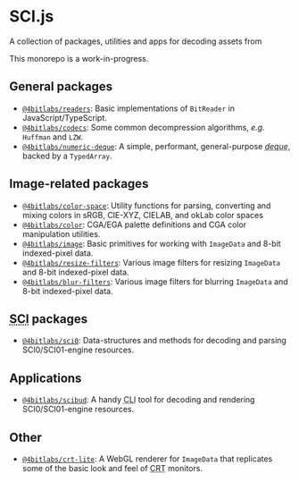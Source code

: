 # SCI.js

A collection of packages, utilities and apps for decoding assets from

This monorepo is a work-in-progress.

## General packages

- [`@4bitlabs/readers`](./libs/readers/README.md): Basic implementations of `BitReader` in JavaScript/TypeScript.
- [`@4bitlabs/codecs`](./libs/codecs/README.md): Some common decompression algorithms, _e.g._ `Huffman` and `LZW`.
- [`@4bitlabs/numeric-deque`](./libs/numeric-deque/README.md): A simple, performant, general-purpose
  <abbr title="double-ended queue">_deque_</abbr>, backed by a `TypedArray`.

## Image-related packages

- [`@4bitlabs/color-space`](./libs/color-space/README.md): Utility functions for parsing, converting and mixing colors in sRGB, CIE-XYZ, CIELAB, and okLab color spaces
- [`@4bitlabs/color`](./libs/color/README.md): CGA/EGA palette definitions and CGA color manipulation utilities.
- [`@4bitlabs/image`](./libs/image/README.md): Basic primitives for working with `ImageData` and 8-bit indexed-pixel data.
- [`@4bitlabs/resize-filters`](./libs/resize-filters/README.md): Various image filters for resizing `ImageData` and 8-bit indexed-pixel data.
- [`@4bitlabs/blur-filters`](./libs/blur-filters/README.md): Various image filters for blurring `ImageData` and 8-bit indexed-pixel data.

## <abbr title="Sierra Creative Interpreter">SCI</abbr> packages

- [`@4bitlabs/sci0`](./libs/sci0/README.md): Data-structures and methods for decoding and parsing SCI0/SCI01-engine
  resources.

## Applications

- [`@4bitlabs/scibud`](./apps/scibud/README.md): A handy <abbr title="Command-line interface">CLI</abbr> tool for
  decoding and rendering SCI0/SCI01-engine resources.

## Other

- [`@4bitlabs/crt-lite`](./libs/crt-lite/README.md): A WebGL renderer for `ImageData` that replicates some of the basic
  look and feel of <abbr title="Cathode-ray Tube">CRT</abbr> monitors.
